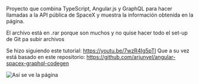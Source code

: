 Proyecto que combina TypeScript, Angular.js y GraphQL para hacer llamadas a la API pública de SpaceX y muestra la información obtenida en la página.


El archivo está en .rar porque son muchos y no quise hacer todo el set-up de Git pa subir archivos


Se hizo siguiendo este tutorial: https://youtu.be/7wzR4Ig5pTI
Que a su vez está basado en este repositorio: https://github.com/arjunyel/angular-spacex-graphql-codegen

![Así se ve la página](https://github.com/[AlanRodz]/[Proyectos-NodeJS]/[main]/imagen.png?raw=true)
